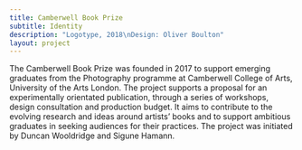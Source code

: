 ```yaml
---
title: Camberwell Book Prize
subtitle: Identity
description: "Logotype, 2018\nDesign: Oliver Boulton"
layout: project
---
```

The Camberwell Book Prize was founded in 2017 to support emerging graduates from the Photography programme at Camberwell College of Arts, University of the Arts London. The project supports a proposal for an experimentally orientated publication, through a series of workshops, design consultation and production budget. It aims to contribute to the evolving research and ideas around artists’ books and to support ambitious graduates in seeking audiences for their practices. The project was initiated by Duncan Wooldridge and Sigune Hamann.

